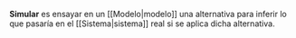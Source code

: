 **Simular** es ensayar en un [[Modelo|modelo]] una alternativa para inferir lo que pasaría en el [[Sistema|sistema]] real si se aplica dicha alternativa.